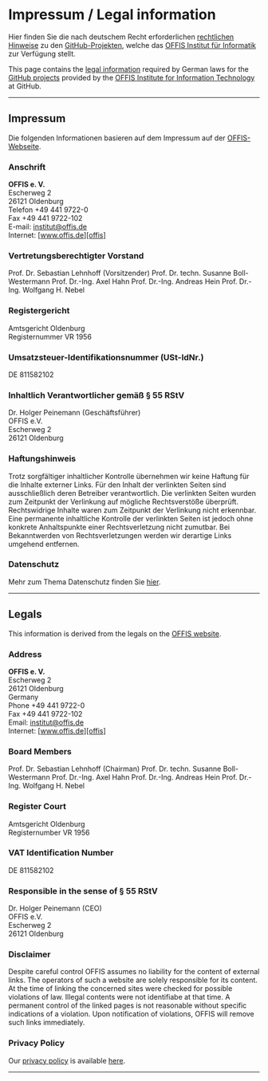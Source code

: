 Impressum / Legal information
=============================

Hier finden Sie die nach deutschem Recht erforderlichen [rechtlichen
Hinweise](#impressum) zu den [GitHub-Projekten][gh], welche das
[OFFIS Institut für Informatik][offis] zur Verfügung stellt.

This page contains the [legal information](#legals) required by
German laws for the [GitHub projects][gh] provided by the [OFFIS
Institute for Information Technology][offis] at GitHub.

----------------------------------------------------------------------
Impressum
----------------------------------------------------------------------

Die folgenden Informationen basieren auf dem Impressum auf der
[OFFIS-Webseite][imde].

### Anschrift

**OFFIS e. V.**  
Escherweg 2  
26121 Oldenburg  
Telefon +49 441 9722-0  
Fax +49 441 9722-102  
E-mail: institut@offis.de  
Internet: [www.offis.de][offis]

### Vertretungsberechtigter Vorstand

Prof. Dr. Sebastian Lehnhoff (Vorsitzender)
Prof. Dr. techn. Susanne Boll-Westermann
Prof. Dr.-Ing. Axel Hahn
Prof. Dr.-Ing. Andreas Hein
Prof. Dr.-Ing. Wolfgang H. Nebel

### Registergericht

Amtsgericht Oldenburg  
Registernummer VR 1956

### Umsatzsteuer-Identifikationsnummer (USt-IdNr.)

DE 811582102

### Inhaltlich Verantwortlicher gemäß § 55 RStV

Dr. Holger Peinemann (Geschäftsführer)  
OFFIS e.V.  
Escherweg 2  
26121 Oldenburg

### Haftungshinweis

Trotz sorgfältiger inhaltlicher Kontrolle übernehmen wir keine Haftung
für die Inhalte externer Links. Für den Inhalt der verlinkten Seiten
sind ausschließlich deren Betreiber verantwortlich. Die verlinkten
Seiten wurden zum Zeitpunkt der Verlinkung auf mögliche Rechtsverstöße
überprüft. Rechtswidrige Inhalte waren zum Zeitpunkt der Verlinkung
nicht erkennbar. Eine permanente inhaltliche Kontrolle der verlinkten
Seiten ist jedoch ohne konkrete Anhaltspunkte einer Rechtsverletzung
nicht zumutbar. Bei Bekanntwerden von Rechtsverletzungen werden wir
derartige Links umgehend entfernen.

### Datenschutz

Mehr zum Thema Datenschutz finden Sie [hier][ppde].

----------------------------------------------------------------------
Legals
----------------------------------------------------------------------

This information is derived from the legals on the
[OFFIS website][imen].

### Address

**OFFIS e. V.**  
Escherweg 2  
26121 Oldenburg  
Germany  
Phone +49 441 9722-0  
Fax +49 441 9722-102  
Email: institut@offis.de  
Internet: [www.offis.de][offis]

### Board Members

Prof. Dr. Sebastian Lehnhoff (Chairman)
Prof. Dr. techn. Susanne Boll-Westermann
Prof. Dr.-Ing. Axel Hahn
Prof. Dr.-Ing. Andreas Hein
Prof. Dr.-Ing. Wolfgang H. Nebel

### Register Court

Amtsgericht Oldenburg  
Registernumber VR 1956

### VAT Identification Number

DE 811582102

### Responsible in the sense of § 55 RStV

Dr. Holger Peinemann (CEO)  
OFFIS e.V.  
Escherweg 2  
26121 Oldenburg

### Disclaimer

Despite careful control OFFIS assumes no liability for the content of
external links.  The operators of such a website are solely
responsible for its content. At the time of linking the concerned
sites were checked for possible violations of law. Illegal contents
were not identifiabe at that time.  A permanent control of the linked
pages is not reasonable without specific indications of a violation.
Upon notification of violations, OFFIS will remove such links
immediately.

### Privacy Policy

Our [privacy policy][ppen] is available [here][ppen].

[gh]:    https://github.com/offis
[offis]: http://www.offis.de
[imde]:  https://www.offis.de/impressum.html
[ppde]:  https://www.offis.de/datenschutz.html
[imen]:  https://www.offis.de/en/legals.html
[ppen]:  https://www.offis.de/en/privacy.html

----------------------------------------------------------------------
